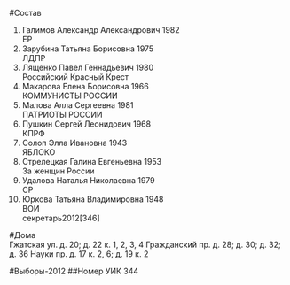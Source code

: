 #Состав
1. Галимов Александр Александрович 1982   
    ЕР
2. Зарубина Татьяна Борисовна 1975   
    ЛДПР
3. Лященко Павел Геннадьевич 1980   
    Российский Красный Крест
4. Макарова Елена Борисовна 1966   
    КОММУНИСТЫ РОССИИ
5. Малова Алла Сергеевна 1981   
    ПАТРИОТЫ РОССИИ
6. Пушкин Сергей Леонидович 1968   
    КПРФ
7. Солоп Элла Ивановна 1943   
    ЯБЛОКО
8. Стрелецкая Галина Евгеньевна 1953   
    За женщин России
9. Удалова Наталья Николаевна 1979   
    СР
10. Юркова Татьяна Владимировна 1948   
    ВОИ  
    секретарь2012[346]  

#Дома  
Гжатская ул. д. 20; д. 22 к. 1, 2, 3, 4 Гражданский пр. д. 28; д. 30; д. 32; д. 36 Науки пр. д. 17 к. 2, 6; д. 19 к. 2

#Выборы-2012
##Номер УИК
344
